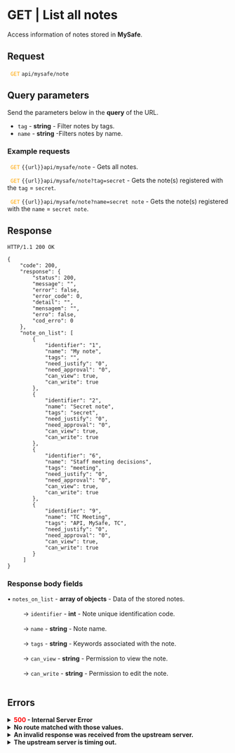 # GET | List all notes

Access information of notes stored in **MySafe**.


## Request


 <code><span style="color:orange"> GET</code></span> `api/mysafe/note`


## Query parameters
Send the parameters below in the **query** of the URL. 

* <summary><code>tag</code> - <b>string</b> - Filter notes by tags.</summary>
* <summary><code>name</code> - <b>string</b> -Filters notes by name.</summary>


### Example requests

<code><span style="color:orange"> GET</code></span> `{{url}}api/mysafe/note`  - Gets all notes.

<code><span style="color:orange"> GET</code></span> `{{url}}api/mysafe/note?tag=secret` - Gets the note(s) registered with the `tag` = `secret`.

<code><span style="color:orange"> GET</code></span> `{{url}}api/mysafe/note?name=secret note` - Gets the note(s) registered with the `name` = `secret note`.
  
  
  ## Response 
```
HTTP/1.1 200 OK
```

```
{
    "code": 200,
    "response": {
        "status": 200,
        "message": "",
        "error": false,
        "error_code": 0,
        "detail": "",
        "mensagem": "",
        "erro": false,
        "cod_erro": 0
    },
    "note_on_list": [
        {
            "identifier": "1",
            "name": "My note",
            "tags": "",
            "need_justify": "0",
            "need_approval": "0",
            "can_view": true,
            "can_write": true
        },
        {
            "identifier": "2",
            "name": "Secret note",
            "tags": "secret",
            "need_justify": "0",
            "need_approval": "0",
            "can_view": true,
            "can_write": true
        },
        {
            "identifier": "6",
            "name": "Staff meeting decisions",
            "tags": "meeting",
            "need_justify": "0",
            "need_approval": "0",
            "can_view": true,
            "can_write": true
        },
        {
            "identifier": "9",
            "name": "TC Meeting",
            "tags": "API, MySafe, TC",
            "need_justify": "0",
            "need_approval": "0",
            "can_view": true,
            "can_write": true
        }
     ]
}
```
 
 ### Response body fields

    
<summary>&#8226; <code>notes_on_list</code> - <b>array of objects</b> - Data of the stored notes.</summary>

<br>
<summary>&nbsp;&emsp;&emsp;&nbsp;→ <code>identifier</code> - <b>int</b> - Note unique identification code.</summary>
    
<br>
<summary>&nbsp;&emsp;&emsp;&nbsp;→ <code>name</code> - <b>string</b> - Note name.</summary>

<br>
<summary>&nbsp;&emsp;&emsp;&nbsp;→ <code>tags</code> - <b>string</b> - Keywords associated with the note.</summary>

<br>
 <summary>&nbsp;&emsp;&emsp;&nbsp;→ <code>can_view</code> - <b>string</b> - Permission to view the note.</summary>
 
<br>   
<summary>&nbsp;&emsp;&emsp;&nbsp;→ <code>can_write</code> - <b>string</b> - Permission to edit the note.</summary>
 
<br>   


 ## Errors
 
    
<details>
<summary><b><span style="color:red">500</span> - Internal Server Error</b></summary>

***
<b>Message: "Unexpected error."</b><br>
<p><b>Possible cause</b>: the error is on the senhasegura server.<br>
<b>Solution</b>: contact the support team for more information.</p>

***
</details>

<details>
<summary><b>No route matched with those values.</b></summary>

***
<b>Message: "No route matched with those values."</b>
<p><b>Possible causes</b>: failure in your application's authentication with the senhasegura server or incorrect URL.<br>
<b>Solution</b>: check the authentication parameters such as <code>Access Token URL</code>, <code>Client ID</code>, and <code>Client Secret</code> and request a new access token or check and correct the URL.</p>

***
</details>

<details>
<summary><b>An invalid response was received from the upstream server.</b></summary>

***
<b>Message: "An invalid response was received from the upstream server."</b>
<p><b>Possible cause</b>: the upstream server may be taking too long to respond, leading to a timeout error interpreted as an invalid response by the proxy/gateway server.<br>
<b>Solution</b>: check the connectivity between the request origin and the senhasegura server.</p>

***
</details>

<details>
<summary><b>The upstream server is timing out.</b></summary>

***
<b>Message: "The upstream server is timing out."</b>
<p><b>Possible cause</b>: the request timed out.<br>
<b>Solution</b>: check the connectivity between the request origin and the senhasegura server.</p>

***
</details>
     

